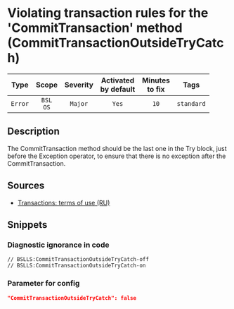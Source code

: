 # Violating transaction rules for the 'CommitTransaction' method (CommitTransactionOutsideTryCatch)

|  Type   |        Scope        | Severity |    Activated<br>by default    |    Minutes<br>to fix    |    Tags    |
|:-------:|:-------------------:|:--------:|:-----------------------------:|:-----------------------:|:----------:|
| `Error` |    `BSL`<br>`OS`    | `Major`  |             `Yes`             |          `10`           | `standard` |

<!-- Блоки выше заполняются автоматически, не трогать -->
## Description

The CommitTransaction method should be the last one in the Try block, just before the Exception operator, to ensure that there is no exception after the CommitTransaction.

## Sources

* [Transactions: terms of use (RU)](https://its.1c.ru/db/v8std/content/783/hdoc/_top/)

## Snippets

<!-- Блоки ниже заполняются автоматически, не трогать -->
### Diagnostic ignorance in code

```bsl
// BSLLS:CommitTransactionOutsideTryCatch-off
// BSLLS:CommitTransactionOutsideTryCatch-on
```

### Parameter for config

```json
"CommitTransactionOutsideTryCatch": false
```
